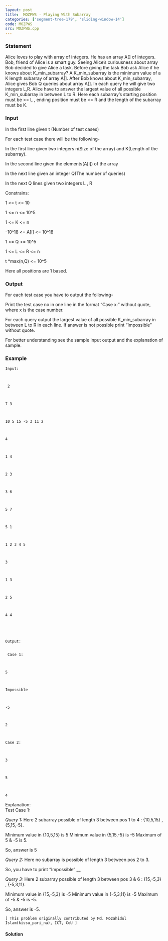 ```yaml
---
layout: post
title:  MOZPWS - Playing With Subarray
categories: ['segment-tree-179', 'sliding-window-14']
code: MOZPWS
src: MOZPWS.cpp
---
```


### **Statement**

Alice loves to play with array of integers. He has an array A[] of integers.
Bob, friend of Alice is a smart guy. Seeing Alice’s curiousness about array
Bob decided to give Alice a task. Before giving the task Bob ask Alice if he
knows about K_min_subarray? A K_min_subarray is the minimum value of a K
length subarray of array A[]. After Bob knows about K_min_subarray, Alice
gives Bob Q queries about array A[]. In each query he will give two integers
L,R. Alice have to answer the largest value of all possible K_min_subarray in
between L to R. Here each subarray’s starting position must be >= L , ending
position must be <= R and the length of the subarray must be K.

### Input

In the first line given t (Number of test cases)

For each test case there will be the following-

In the first line given two integers n(Size of the array) and K(Length of the
subarray).

In the second line given the elements(A[i]) of the array

In the next line given an integer Q(The number of queries)

In the next Q lines given two integers L , R

Constrains:

1 <= t <= 10

1 <= n <= 10^5

1 <= K <= n

-10^18 <= A[i] <= 10^18

1 <= Q <= 10^5

1 <= L <= R <= n

t *max(n,Q) <= 10^5  

Here all positions are 1 based.

### Output

For each test case you have to output the following-

Print the test case no in one line in the format “Case x:” without quote,
where x is the case number.

For each query output the largest value of all possible K_min_subarray in
between L to R in each line. If answer is not possible print “Impossible”
without quote.

For better understanding see the sample input output and the explanation of
sample.

### Example

    
    
    Input:
    
    
     2
    
    
    7 3
    
    
    10 5 15 -5 3 11 2
    
    
    4
    
    
    1 4
    
    
    2 3
    
    
    3 6
    
    
    5 7
    
    
    5 1
    
    
    1 2 3 4 5
    
    
    3
    
    
    1 3
    
    
    2 5
    
    
    4 4
    
    
    
    Output:  
    
    
     Case 1:
    
    
    5
    
    
    Impossible
    
    
    -5
    
    
    2
    
    
    Case 2:
    
    
    3
    
    
    5
    
    
    4

Explanation:   
Test Case 1:

_Query 1:_ Here 2 subarray possible of length 3 between pos 1 to 4 :
{10,5,15} , {5,15,-5}.

Minimum value in {10,5,15} is 5 Minimum value in {5,15,-5} is -5 Maximum of 5
& -5 is 5.

So, answer is 5

_Query 2:_ Here no subarray is possible of length 3 between pos 2 to 3.

So, you have to print “Impossible” __

_Query 3:_ Here 2 subarray possible of length 3 between pos 3  & 6 :
{15,-5,3} , {-5,3,11}.

Minimum value in {15,-5,3} is -5 Minimum value in {-5,3,11} is -5 Maximum of
-5 & -5 is -5.

So, answer is -5.

    
    
    [ This problem originally contributed by Md. Mozahidul Islam(kissu_pari_na), ICT, CoU ]



#### **Solution**



